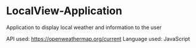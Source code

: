 # LocalView-Application
Application to display local weather and information to the user

API used: https://openweathermap.org/current
Language used: JavaScript
